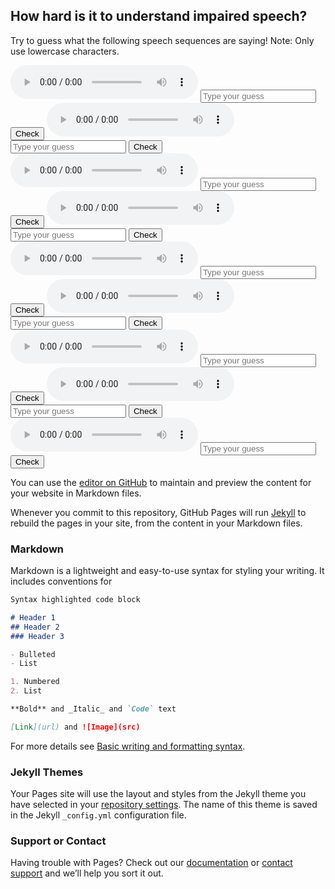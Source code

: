 ## How hard is it to understand impaired speech?

Try to guess what the following speech sequences are saying!
Note: Only use lowercase characters.

<audio controls>
  <source src="https://github.com/sqrk/GITEX/blob/main/advice.wav?raw=true">
</audio>
<input placeholder = "Type your guess"  id = "advice" />
<button onclick="document.getElementById('advice').value == 'advice' ? alert('You guessed correctly!') : alert('The correct word is: advice')">Check</button>

<audio controls>
  <source src="https://github.com/sqrk/GITEX/blob/main/adapt.wav?raw=true">
</audio>
<input placeholder = "Type your guess"  id = "adapt" />
<button onclick="document.getElementById('adapt').value == 'adapt' ? alert('You guessed correctly!') : alert('The correct word is: adapt')">Check</button>

<audio controls>
  <source src="https://github.com/sqrk/GITEX/blob/main/control.wav?raw=true">
</audio>

<input placeholder = "Type your guess"  id = "control" />
<button onclick="document.getElementById('control').value == 'control' ? alert('You guessed correctly!') : alert('The correct word is: control')">Check</button>

<audio controls>
  <source src="https://github.com/sqrk/GITEX/blob/main/legislature.wav?raw=true">
</audio>

<input placeholder = "Type your guess"  id = "legislature" />
<button onclick="document.getElementById('legislature').value == 'legislature' ? alert('You guessed correctly!') : alert('The correct word is: legislature')">Check</button>

<audio controls>
  <source src="https://github.com/sqrk/GITEX/blob/main/multiflora.wav?raw=true">
</audio>

<input placeholder = "Type your guess"  id = "multiflora" />
<button onclick="document.getElementById('multiflora').value == 'multiflora' ? alert('You guessed correctly!') : alert('The correct word is: multiflora')">Check</button>

<audio controls>
  <source src="https://github.com/sqrk/GITEX/blob/main/other.wav?raw=true">
</audio>

<input placeholder = "Type your guess"  id = "other" />
<button onclick="document.getElementById('other').value == 'other' ? alert('You guessed correctly!') : alert('The correct word is: other')">Check</button>

<audio controls>
  <source src="https://github.com/sqrk/GITEX/blob/main/psychological.wav?raw=true">
</audio>

<input placeholder = "Type your guess"  id = "psychological" />
<button onclick="document.getElementById('psychological').value == 'psychological' ? alert('You guessed correctly!') : alert('The correct word is: psychological')">Check</button>

<audio controls>
  <source src="https://github.com/sqrk/GITEX/blob/main/six.wav?raw=true">
</audio>

<input placeholder = "Type your guess"  id = "six" />
<button onclick="document.getElementById('six').value == 'six' ? alert('You guessed correctly!') : alert('The correct word is: six')">Check</button>

<audio controls>
  <source src="https://github.com/sqrk/GITEX/blob/main/tango.wav?raw=true">
</audio>

<input placeholder = "Type your guess"  id = "tango" />
<button onclick="document.getElementById('tango').value == 'tango' ? alert('You guessed correctly!') : alert('The correct word is: tango')">Check</button>

You can use the [editor on GitHub](https://github.com/sqrk/Content-Accent-Disentanglement/edit/gh-pages/index.md) to maintain and preview the content for your website in Markdown files.

Whenever you commit to this repository, GitHub Pages will run [Jekyll](https://jekyllrb.com/) to rebuild the pages in your site, from the content in your Markdown files.

### Markdown

Markdown is a lightweight and easy-to-use syntax for styling your writing. It includes conventions for

```markdown
Syntax highlighted code block

# Header 1
## Header 2
### Header 3

- Bulleted
- List

1. Numbered
2. List

**Bold** and _Italic_ and `Code` text

[Link](url) and ![Image](src)
```

For more details see [Basic writing and formatting syntax](https://docs.github.com/en/github/writing-on-github/getting-started-with-writing-and-formatting-on-github/basic-writing-and-formatting-syntax).

### Jekyll Themes

Your Pages site will use the layout and styles from the Jekyll theme you have selected in your [repository settings](https://github.com/sqrk/Content-Accent-Disentanglement/settings/pages). The name of this theme is saved in the Jekyll `_config.yml` configuration file.

### Support or Contact

Having trouble with Pages? Check out our [documentation](https://docs.github.com/categories/github-pages-basics/) or [contact support](https://support.github.com/contact) and we’ll help you sort it out.

<script>
  function onButtonClick(word) {
    alert(word)
    
  }
</script>


<!-- var input=document.getElementById(word).value; 
    if input.equals(word) {
      alert('true', word);
    } else {
      alert(word)
    } -->
